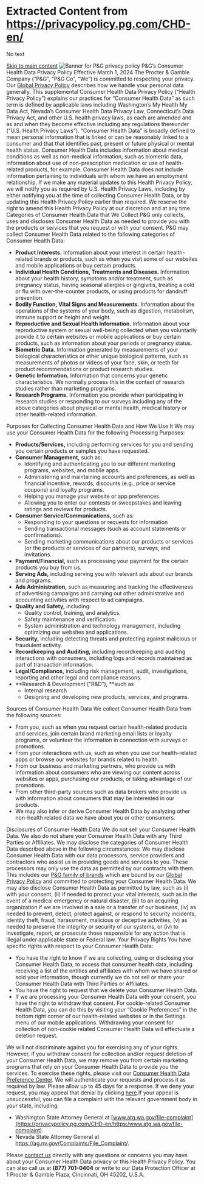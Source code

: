 # Extracted Content from https://privacypolicy.pg.com/CHD-en/

No text

[Skip to main content](https://privacypolicy.pg.com/CHD-en/<#content>)
![Banner for P&G privacy policy](https://images.ctfassets.net/e41z9dqsyc70/POT5BdVgLsebfvgNBqMsL/4269817a75637571086bed1b70021bbf/Header.png?fm=webp&q=75)
P&G’s Consumer Health Data Privacy Policy
Effective March 1, 2024
The Procter & Gamble Company (“P&G”, “P&G Co”, “We”) is committed to respecting your privacy. Our [Global Privacy Policy](https://privacypolicy.pg.com/CHD-en/<https:/privacypolicy.pg.com/en-US/>) describes how we handle your personal data generally. This supplemental Consumer Health Data Privacy Policy (“Health Privacy Policy”) explains our practices for “Consumer Health Data” as such term is defined by applicable laws including Washington’s My Health My Data Act, Nevada’s Consumer Health Data Privacy Law, Connecticut’s Data Privacy Act, and other U.S. health privacy laws, as each are amended and as and when they become effective including any regulations thereunder (“U.S. Health Privacy Laws”).
“Consumer Health Data” is broadly defined to mean personal information that is linked or can be reasonably linked to a consumer and that that identifies past, present or future physical or mental health status. Consumer Health Data includes information about medical conditions as well as non-medical information, such as biometric data, information about use of non-prescription medication or use of health-related products, for example. Consumer Health Data does not include information pertaining to individuals with whom we have an employment relationship.
If we make any material updates to this Health Privacy Policy, we will notify you as required by U.S. Health Privacy Laws, including by either notifying you at the time of collecting Consumer Health Data, or by updating this Health Privacy Policy earlier than required. We reserve the right to amend this Health Privacy Policy at our discretion and at any time. 
Categories of Consumer Health Data that We Collect
P&G only collects, uses and discloses Consumer Health Data as needed to provide you with the products or services that you request or with your consent. 
P&G may collect Consumer Health Data related to the following categories of Consumer Health Data:
  * **Product Interests.** Information about your interest in certain health-related brands or products, such as when you visit some of our websites and mobile applications or buy certain products.
  * **Individual Health Conditions, Treatments and Diseases.** Information about your health history, symptoms and/or treatment, such as pregnancy status, having seasonal allergies or gingivitis, treating a cold or flu with over-the-counter products, or using products for dandruff prevention.
  * **Bodily Function, Vital Signs and Measurements.** Information about the operations of the systems of your body, such as digestion, metabolism, immune support or height and weight.
  * **Reproductive and Sexual Health Information.** Information about your reproductive system or sexual well-being collected when you voluntarily provide it to certain websites or mobile applications or buy certain products, such as information about your periods or pregnancy status.
  * **Biometric Data.** Information generated by measurements of your biological characteristics or other unique biological patterns, such as measurements of photos or videos of your face, skin, or teeth for product recommendations or product research studies. 
  * **Genetic Information.** Information that concerns your genetic characteristics. We normally process this in the context of research studies rather than marketing programs.
  * **Research Programs.** Information you provide when participating in research studies or responding to our surveys including any of the above categories about physical or mental health, medical history or other health-related information.


Purposes for Collecting Consumer Health Data and How We Use It
We may use your Consumer Health Data for the following Processing Purposes:
  * **Products/Services,** including performing services for you and sending you certain products or samples you have requested.
  * **Consumer Management,** such as:
    * Identifying and authenticating you to our different marketing programs, websites, and mobile apps.
    * Administering and maintaining accounts and preferences, as well as financial incentive, rewards, discounts (e.g., price or service coupons) and loyalty programs.
    * Helping you manage your website or app preferences.
    * Allowing you to enter our contests or sweepstakes and leaving ratings and reviews for products.
  * **Consumer Service/Communications,** such as:
    * Responding to your questions or requests for information
    * Sending transactional messages (such as account statements or confirmations).
    * Sending marketing communications about our products or services (or the products or services of our partners), surveys, and invitations.
  * **Payment/Financial,** such as processing your payment for the certain products you buy from us.
  * **Serving Ads,** including serving you with relevant ads about our brands and programs.
  * **Ads Administration,** such as measuring and tracking the effectiveness of advertising campaigns and carrying out other administrative and accounting activities with respect to ad campaigns.
  * **Quality and Safety,** including:
    * Quality control, training, and analytics.
    * Safety maintenance and verification.
    * System administration and technology management, including optimizing our websites and applications.
  * **Security,** including detecting threats and protecting against malicious or fraudulent activity.
  * **Recordkeeping and Auditing,** including recordkeeping and auditing interactions with consumers, including logs and records maintained as part of transaction information.
  * **Legal/Compliance,** including risk management, audit, investigations, reporting and other legal and compliance reasons.
  * **Research & Development (“R&D”), **such as
    * Internal research
    * Designing and developing new products, services, and programs.


Sources of Consumer Health Data
We collect Consumer Health Data from the following sources:
  * From you, such as when you request certain health-related products and services, join certain brand marketing email lists or loyalty programs, or volunteer the information in connection with surveys or promotions. 
  * From your interactions with us, such as when you use our health-related apps or browse our websites for brands related to health.
  * From our business and marketing partners, who provide us with information about consumers who are viewing our content across websites or apps, purchasing our products, or taking advantage of our promotions.
  * From other third-party sources such as data brokers who provide us with information about consumers that may be interested in our products. 
  * We may also infer or derive Consumer Health Data by analyzing other non-health related data we have about you or other consumers.


Disclosures of Consumer Health Data
We do not sell your Consumer Health Data. We also do not share your Consumer Health Data with any Third Parties or Affiliates. 
We may disclose the categories of Consumer Health Data described above in the following circumstances: 
We may disclose Consumer Health Data with our data processors, service providers and contractors who assist us in providing goods and services to you. These processors may only use the data as permitted by our contracts with them. This includes our [P&G family of brands](https://privacypolicy.pg.com/CHD-en/<https:/us.pg.com/brands/>) which are bound by our [Global Privacy Policy](https://privacypolicy.pg.com/CHD-en/<https:/privacypolicy.pg.com/en-US/>) and committed to protecting your Consumer Health Data.
We may also disclose Consumer Health Data as permitted by law, such as (i) with your consent, (ii) if needed to protect your vital interests, such as in the event of a medical emergency or natural disaster, (iii) to an acquiring organization if we are involved in a sale or a transfer of our business, (iv) as needed to prevent, detect, protect against, or respond to security incidents, identity theft, fraud, harassment, malicious or deceptive activities, (v) as needed to preserve the integrity or security of our systems, or (iv) to investigate, report, or prosecute those responsible for any action that is illegal under applicable state or Federal law.
Your Privacy Rights
You have specific rights with respect to your Consumer Health Data:
  * You have the right to know if we are collecting, using or disclosing your Consumer Health Data, to access that consumer health data, including receiving a list of the entities and affiliates with whom we have shared or sold your information, though currently we do not sell or share your Consumer Health Data with Third Parties or Affiliates.
  * You have the right to request that we delete your Consumer Health Data.
  * If we are processing your Consumer Health Data with your consent, you have the right to withdraw that consent. For cookie-related Consumer Health Data, you can do this by visiting your “Cookie Preferences” in the bottom right corner of our health-related websites or in the Settings menu of our mobile applications. Withdrawing your consent for collection of non-cookie related Consumer Health Data will effectuate a deletion request.


We will not discriminate against you for exercising any of your rights. However, if you withdraw consent for collection and/or request deletion of your Consumer Health Data, we may remove you from certain marketing programs that rely on your Consumer Health Data to provide you the services.
To exercise these rights, please visit our [Consumer Health Data Preference Center](https://privacypolicy.pg.com/CHD-en/<https:/preferencecenter.pg.com/en-us/healthdata/>). We will authenticate your requests and process it as required by law. Please allow up to 45 days for a response. If we deny your request, you may appeal that denial by clicking [here](https://privacypolicy.pg.com/CHD-en/<https:/preferencecenter.pg.com/en-us/healthdata/>).If your appeal is unsuccessful, you can file a complaint with the relevant government body in your state, including:
  * Washington State Attorney General at [www.atg.wa.gov/file-complaint](https://privacypolicy.pg.com/CHD-en/<https:/www.atg.wa.gov/file-complaint>).
  * Nevada State Attorney General at <https://ag.nv.gov/Complaints/File_Complaint/>. 


Please [contact us](https://privacypolicy.pg.com/CHD-en/<https:/preferencecenter.pg.com/en-us/healthdata/>) directly with any questions or concerns you may have about your Consumer Health Data privacy or this Health Privacy Policy. You can also call us at **(877) 701-0404** or write to our Data Protection Officer at 1 Procter & Gamble Plaza, Cincinnati, OH 45202, U.S.A.
